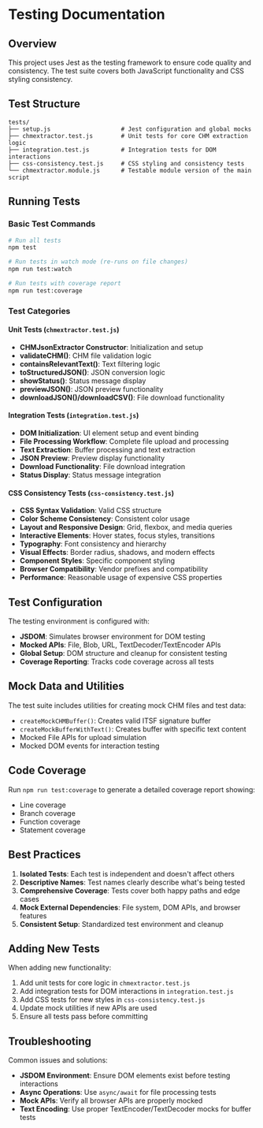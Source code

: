 # Testing Documentation

## Overview

This project uses Jest as the testing framework to ensure code quality and consistency. The test suite covers both JavaScript functionality and CSS styling consistency.

## Test Structure

```
tests/
├── setup.js                    # Jest configuration and global mocks
├── chmextractor.test.js        # Unit tests for core CHM extraction logic
├── integration.test.js         # Integration tests for DOM interactions
├── css-consistency.test.js     # CSS styling and consistency tests
└── chmextractor.module.js      # Testable module version of the main script
```

## Running Tests

### Basic Test Commands

```bash
# Run all tests
npm test

# Run tests in watch mode (re-runs on file changes)
npm run test:watch

# Run tests with coverage report
npm run test:coverage
```

### Test Categories

#### Unit Tests (`chmextractor.test.js`)
- **CHMJsonExtractor Constructor**: Initialization and setup
- **validateCHM()**: CHM file validation logic
- **containsRelevantText()**: Text filtering logic
- **toStructuredJSON()**: JSON conversion logic
- **showStatus()**: Status message display
- **previewJSON()**: JSON preview functionality
- **downloadJSON()/downloadCSV()**: File download functionality

#### Integration Tests (`integration.test.js`)
- **DOM Initialization**: UI element setup and event binding
- **File Processing Workflow**: Complete file upload and processing
- **Text Extraction**: Buffer processing and text extraction
- **JSON Preview**: Preview display functionality
- **Download Functionality**: File download integration
- **Status Display**: Status message integration

#### CSS Consistency Tests (`css-consistency.test.js`)
- **CSS Syntax Validation**: Valid CSS structure
- **Color Scheme Consistency**: Consistent color usage
- **Layout and Responsive Design**: Grid, flexbox, and media queries
- **Interactive Elements**: Hover states, focus styles, transitions
- **Typography**: Font consistency and hierarchy
- **Visual Effects**: Border radius, shadows, and modern effects
- **Component Styles**: Specific component styling
- **Browser Compatibility**: Vendor prefixes and compatibility
- **Performance**: Reasonable usage of expensive CSS properties

## Test Configuration

The testing environment is configured with:

- **JSDOM**: Simulates browser environment for DOM testing
- **Mocked APIs**: File, Blob, URL, TextDecoder/TextEncoder APIs
- **Global Setup**: DOM structure and cleanup for consistent testing
- **Coverage Reporting**: Tracks code coverage across all tests

## Mock Data and Utilities

The test suite includes utilities for creating mock CHM files and test data:

- `createMockCHMBuffer()`: Creates valid ITSF signature buffer
- `createMockBufferWithText()`: Creates buffer with specific text content
- Mocked File APIs for upload simulation
- Mocked DOM events for interaction testing

## Code Coverage

Run `npm run test:coverage` to generate a detailed coverage report showing:
- Line coverage
- Branch coverage
- Function coverage
- Statement coverage

## Best Practices

1. **Isolated Tests**: Each test is independent and doesn't affect others
2. **Descriptive Names**: Test names clearly describe what's being tested
3. **Comprehensive Coverage**: Tests cover both happy paths and edge cases
4. **Mock External Dependencies**: File system, DOM APIs, and browser features
5. **Consistent Setup**: Standardized test environment and cleanup

## Adding New Tests

When adding new functionality:

1. Add unit tests for core logic in `chmextractor.test.js`
2. Add integration tests for DOM interactions in `integration.test.js`
3. Add CSS tests for new styles in `css-consistency.test.js`
4. Update mock utilities if new APIs are used
5. Ensure all tests pass before committing

## Troubleshooting

Common issues and solutions:

- **JSDOM Environment**: Ensure DOM elements exist before testing interactions
- **Async Operations**: Use `async/await` for file processing tests
- **Mock APIs**: Verify all browser APIs are properly mocked
- **Text Encoding**: Use proper TextEncoder/TextDecoder mocks for buffer tests